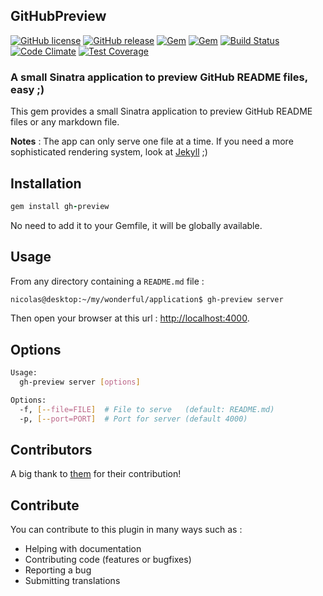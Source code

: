 ## GitHubPreview

[![GitHub license](https://img.shields.io/github/license/jbox-web/gh-preview.svg)](https://github.com/jbox-web/gh-preview/blob/master/LICENSE)
[![GitHub release](https://img.shields.io/github/release/jbox-web/gh-preview.svg)](https://github.com/jbox-web/gh-preview/releases/latest)
[![Gem](https://img.shields.io/gem/v/gh-preview.svg)](https://rubygems.org/gems/gh-preview/versions/1.0.0)
[![Gem](https://img.shields.io/gem/dtv/gh-preview.svg)](https://rubygems.org/gems/gh-preview/versions/1.0.0)
[![Build Status](https://travis-ci.org/jbox-web/gh-preview.svg?branch=master)](https://travis-ci.org/jbox-web/gh-preview)
[![Code Climate](https://codeclimate.com/github/jbox-web/gh-preview/badges/gpa.svg)](https://codeclimate.com/github/jbox-web/gh-preview)
[![Test Coverage](https://codeclimate.com/github/jbox-web/gh-preview/badges/coverage.svg)](https://codeclimate.com/github/jbox-web/gh-preview/coverage)

### A small Sinatra application to preview GitHub README files, easy ;)

This gem provides a small Sinatra application to preview GitHub README files or any markdown file.

**Notes** : The app can only serve one file at a time. If you need a more sophisticated rendering system, look at [Jekyll](https://github.com/jekyll/jekyll) ;)

## Installation

```ruby
gem install gh-preview
```

No need to add it to your Gemfile, it will be globally available.

## Usage

From any directory containing a ```README.md``` file :

```sh
nicolas@desktop:~/my/wonderful/application$ gh-preview server
```

Then open your browser at this url : [http://localhost:4000](http://localhost:4000).

## Options

```sh
Usage:
  gh-preview server [options]

Options:
  -f, [--file=FILE]  # File to serve   (default: README.md)
  -p, [--port=PORT]  # Port for server (default 4000)
```

## Contributors

A big thank to [them](https://github.com/jbox-web/gh-preview/blob/master/AUTHORS) for their contribution!

## Contribute

You can contribute to this plugin in many ways such as :

* Helping with documentation
* Contributing code (features or bugfixes)
* Reporting a bug
* Submitting translations
